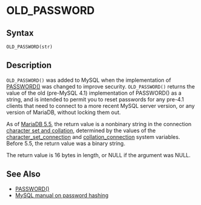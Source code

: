 
# OLD_PASSWORD

## Syntax


```
OLD_PASSWORD(str)
```


## Description


`OLD_PASSWORD()` was added to MySQL when the implementation of 
[PASSWORD()](../../../../../plugins/password-validation-plugins/password-reuse-check-plugin.md) was changed to improve security. `OLD_PASSWORD()` returns the
value of the old (pre-MySQL 4.1) implementation of PASSWORD() as a
string, and is intended to permit you to reset passwords for any
pre-4.1 clients that need to connect to a more recent MySQL server version, or any version of MariaDB,
without locking them out.


As of [MariaDB 5.5](../../../../../../../release-notes/mariadb-community-server/old-releases/release-notes-mariadb-5-5-series/changes-improvements-in-mariadb-5-5.md), the return value is a nonbinary string in the connection [character set and collation](../../../../../data-types/string-data-types/character-sets/README.md), determined by the values of the [character_set_connection](../../../../../../server-usage/replication-cluster-multi-master/optimization-and-tuning/system-variables/server-system-variables.md#character_set_connection) and [collation_connection](../../../../../../server-usage/replication-cluster-multi-master/optimization-and-tuning/system-variables/server-system-variables.md#collation_connection) system variables. Before 5.5, the return value was a binary string.


The return value is 16 bytes in length, or NULL if the argument was NULL.


## See Also


* [PASSWORD()](../../../../../plugins/password-validation-plugins/password-reuse-check-plugin.md)
* [MySQL manual on password hashing](https://dev.mysql.com/doc/refman/5.1/en/password-hashing.html)

